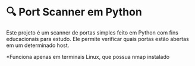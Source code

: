 # 🔍 Port Scanner em Python
Este projeto é um scanner de portas simples feito em Python com fins educacionais para estudo. Ele permite verificar quais portas estão abertas em um determinado host.

*Funciona apenas em terminais Linux, que possua nmap instalado
